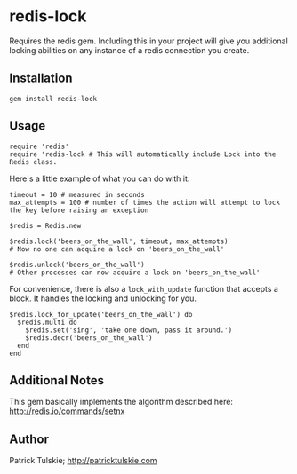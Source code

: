redis-lock
==========

Requires the redis gem.  Including this in your project will give you additional locking abilities on any instance of a redis connection you create.

Installation
------------

    gem install redis-lock

Usage
-----

    require 'redis'
    require 'redis-lock # This will automatically include Lock into the Redis class.

Here's a little example of what you can do with it:

    timeout = 10 # measured in seconds
    max_attempts = 100 # number of times the action will attempt to lock the key before raising an exception

    $redis = Redis.new

    $redis.lock('beers_on_the_wall', timeout, max_attempts)
    # Now no one can acquire a lock on 'beers_on_the_wall'

    $redis.unlock('beers_on_the_wall')
    # Other processes can now acquire a lock on 'beers_on_the_wall'

For convenience, there is also a `lock_with_update` function that accepts a block.  It handles the locking and unlocking for you.

    $redis.lock_for_update('beers_on_the_wall') do
      $redis.multi do
        $redis.set('sing', 'take one down, pass it around.')
        $redis.decr('beers_on_the_wall')
      end
    end

Additional Notes
----------------

This gem basically implements the algorithm described here: http://redis.io/commands/setnx

Author
------

Patrick Tulskie; http://patricktulskie.com
